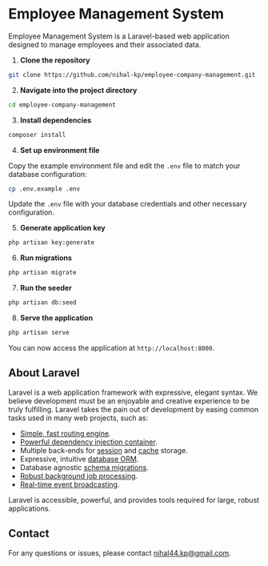 # Employee Management System

Employee Management System is a Laravel-based web application designed to manage employees and their associated data.

1. **Clone the repository**

```bash
git clone https://github.com/nihal-kp/employee-company-management.git
```

2. **Navigate into the project directory**

```bash
cd employee-company-management
```

3. **Install dependencies**

```bash
composer install
```

4. **Set up environment file**

Copy the example environment file and edit the `.env` file to match your database configuration:

```bash
cp .env.example .env
```

Update the `.env` file with your database credentials and other necessary configuration.

5. **Generate application key**

```bash
php artisan key:generate
```

6. **Run migrations**

```bash
php artisan migrate
```

7. **Run the seeder**

```bash
php artisan db:seed
```

8. **Serve the application**

```bash
php artisan serve
```

You can now access the application at `http://localhost:8000`.

## About Laravel

Laravel is a web application framework with expressive, elegant syntax. We believe development must be an enjoyable and creative experience to be truly fulfilling. Laravel takes the pain out of development by easing common tasks used in many web projects, such as:

- [Simple, fast routing engine](https://laravel.com/docs/routing).
- [Powerful dependency injection container](https://laravel.com/docs/container).
- Multiple back-ends for [session](https://laravel.com/docs/session) and [cache](https://laravel.com/docs/cache) storage.
- Expressive, intuitive [database ORM](https://laravel.com/docs/eloquent).
- Database agnostic [schema migrations](https://laravel.com/docs/migrations).
- [Robust background job processing](https://laravel.com/docs/queues).
- [Real-time event broadcasting](https://laravel.com/docs/broadcasting).

Laravel is accessible, powerful, and provides tools required for large, robust applications.

## Contact

For any questions or issues, please contact [nihal44.kp@gmail.com](mailto:nihal44.kp@gmail.com).